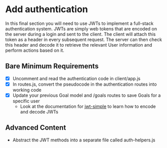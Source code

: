# Add authentication

In this final section you will need to use JWTs to implement a full-stack authentication system. JWTs are simply web tokens that are encoded on the server during a login and sent to the client. The client will attach this token as a header in every subsequent request. The server can then check this header and decode it to retrieve the relevant User information and perform actions based on it.

## Bare Minimum Requirements

- [X] Uncomment and read the authentication code in client/app.js
- [X] In routes.js, convert the pseudocode in the authentication routes into working code
- [X] Update your previous Goal model and /goals routes to save Goals for a specific user
  - Look at the documentation for [jwt-simple](https://www.npmjs.com/package/jwt-simple) to learn how to encode and decode JWTs

## Advanced Content

- Abstract the JWT methods into a separate file called auth-helpers.js
